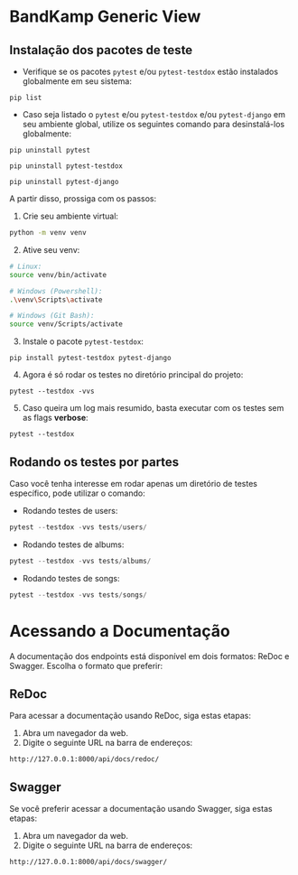 # BandKamp Generic View

## Instalação dos pacotes de teste

- Verifique se os pacotes `pytest` e/ou `pytest-testdox` estão instalados globalmente em seu sistema:

```shell
pip list
```

- Caso seja listado o `pytest` e/ou `pytest-testdox` e/ou `pytest-django` em seu ambiente global, utilize os seguintes comando para desinstalá-los globalmente:

```shell
pip uninstall pytest
```

```shell
pip uninstall pytest-testdox
```

```shell
pip uninstall pytest-django
```

A partir disso, prossiga com os passos:

1. Crie seu ambiente virtual:

```bash
python -m venv venv
```

2. Ative seu venv:

```bash
# Linux:
source venv/bin/activate

# Windows (Powershell):
.\venv\Scripts\activate

# Windows (Git Bash):
source venv/Scripts/activate
```

3. Instale o pacote `pytest-testdox`:

```shell
pip install pytest-testdox pytest-django
```

4. Agora é só rodar os testes no diretório principal do projeto:

```shell
pytest --testdox -vvs
```

5. Caso queira um log mais resumido, basta executar com os testes sem as flags **verbose**:

```shell
pytest --testdox
```

## Rodando os testes por partes

Caso você tenha interesse em rodar apenas um diretório de testes específico, pode utilizar o comando:

- Rodando testes de users:

```python
pytest --testdox -vvs tests/users/
```

- Rodando testes de albums:

```python
pytest --testdox -vvs tests/albums/
```

- Rodando testes de songs:

```python
pytest --testdox -vvs tests/songs/
```

# Acessando a Documentação

A documentação dos endpoints está disponível em dois formatos: ReDoc e Swagger. Escolha o formato que preferir:

## ReDoc

Para acessar a documentação usando ReDoc, siga estas etapas:

1. Abra um navegador da web.
2. Digite o seguinte URL na barra de endereços:

```shell
http://127.0.0.1:8000/api/docs/redoc/
```

## Swagger

Se você preferir acessar a documentação usando Swagger, siga estas etapas:

1. Abra um navegador da web.
2. Digite o seguinte URL na barra de endereços:

```shell
http://127.0.0.1:8000/api/docs/swagger/
```
